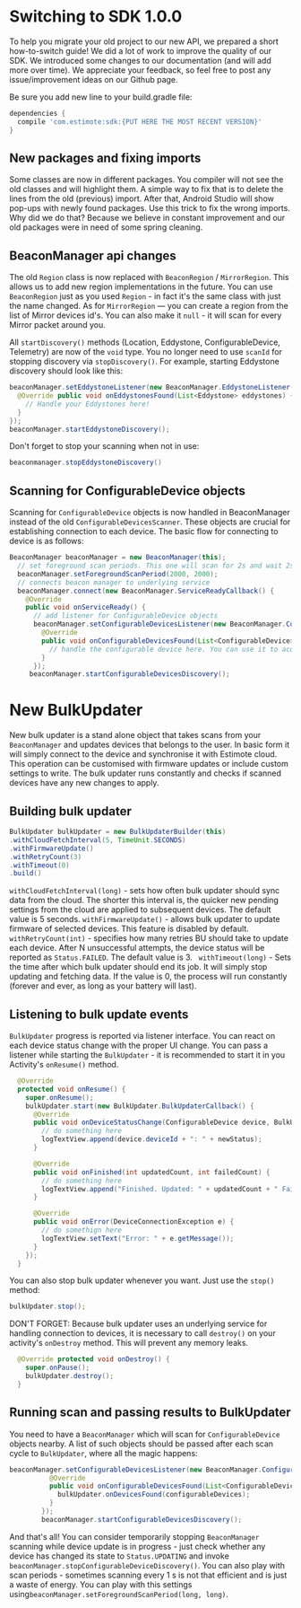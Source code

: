# Switching to SDK 1.0.0

To help you migrate your old project to our new API, we prepared a short how-to-switch guide!
We did a lot of work to improve the quality of our SDK. We introduced some changes to our documentation (and will add more over time). We appreciate your feedback, so feel free to post any issue/improvement ideas on our Github page.

Be sure you add new line to your build.gradle file:

```gradle
dependencies {
  compile 'com.estimote:sdk:{PUT HERE THE MOST RECENT VERSION}'
}
```


## New packages and fixing imports
Some classes are now in different packages. You compiler will not see the old classes and will highlight them.
A simple way to fix that is to delete the lines from the old (previous) import. After that, Android Studio will show pop-ups with newly found packages.
Use this trick to fix the wrong imports.
Why did we do that?
Because we believe in constant improvement and our old packages were in need of some spring cleaning.

## BeaconManager api changes
The old `Region` class is now replaced with `BeaconRegion` / `MirrorRegion`.
This allows us to add new region implementations in the future. You can use `BeaconRegion` just as you used `Region` - in fact it's the same class with just the name changed. As for `MirrorRegion` — you can create a region from the list of Mirror devices id's. You can also make it `null` - it will scan for every Mirror packet around you.

All `startDiscovery()` methods (Location, Eddystone, ConfigurableDevice, Telemetry) are now of the `void` type. You no longer need to use `scanId` for stopping discovery via `stopDiscovery()`.
For example, starting Eddystone discovery should look like this:

```Java
beaconManager.setEddystoneListener(new BeaconManager.EddystoneListener() {
  @Override public void onEddystonesFound(List<Eddystone> eddystones) {
    // Handle your Eddystones here!
  }
});
beaconManager.startEddystoneDiscovery();
```

Don't forget to stop your scanning when not in use:

```Java
beaconmanager.stopEddystoneDiscovery()
```

## Scanning for ConfigurableDevice objects
Scanning for `ConfigurableDevice` objects is now handled in BeaconManager instead of the old `ConfigurableDevicesScanner`. These objects are crucial for establishing connection to each device.
The basic flow for connecting to device is as follows:

```Java
BeaconManager beaconManager = new BeaconManager(this);
  // set foreground scan periods. This one will scan for 2s and wait 2s
  beaconManager.setForegroundScanPeriod(2000, 2000);
  // connects beacon manager to underlying service
  beaconManager.connect(new BeaconManager.ServiceReadyCallback() {
    @Override
    public void onServiceReady() {
      // add listener for ConfigurableDevice objects
      beaconManager.setConfigurableDevicesListener(new BeaconManager.ConfigurableDevicesListener() {
        @Override
        public void onConfigurableDevicesFound(List<ConfigurableDevice> configurableDevices) {
          // handle the configurable device here. You can use it to acquire connection from DeviceConnectionProvider
        }
      });
     beaconManager.startConfigurableDevicesDiscovery();
```

# New BulkUpdater

New bulk updater is a stand alone object that takes scans from your ``BeaconManager`` and updates devices that belongs to the user. In basic form it will simply connect to the device and synchronise it with Estimote cloud. This operation can be customised with firmware updates or include custom settings to write. The bulk updater runs constantly and checks if scanned devices have any new changes to apply.

## Building bulk updater

```Java
BulkUpdater bulkUpdater = new BulkUpdaterBuilder(this)
.withCloudFetchInterval(5, TimeUnit.SECONDS)
.withFirmwareUpdate()
.withRetryCount(3)
.withTimeout(0)
.build()
```
``withCloudFetchInterval(long)`` - sets how often bulk updater should sync data from the cloud. The shorter this interval is, the quicker new pending settings from the cloud are applied to subsequent devices. The default value is 5 seconds.
``withFirmwareUpdate()`` - allows bulk updater to update firmware of selected devices. This feature is disabled by default.
``withRetryCount(int)`` - specifies how many retries BU should take to update each device. After N unsuccessful attempts, the device status will be reported as `Status.FAILED`. The default value is 3.
`` withTimeout(long)`` - Sets the time after which bulk updater should end its job. It will simply stop updating and fetching data. If the value is 0, the process will run constantly (forever and ever, as long as your battery will last).

## Listening to bulk update events
`BulkUpdater` progress is reported via listener interface. You can react on each device status change with the proper UI change.  You can pass a listener while starting the `BulkUpdater` - it is recommended to start it in you Activity's `onResume()` method.

```Java
  @Override
  protected void onResume() {
    super.onResume();
    bulkUpdater.start(new BulkUpdater.BulkUpdaterCallback() {
      @Override
      public void onDeviceStatusChange(ConfigurableDevice device, BulkUpdater.Status newStatus, String message) {
        // do something here
        logTextView.append(device.deviceId + ": " + newStatus);
      }

      @Override
      public void onFinished(int updatedCount, int failedCount) {
        // do something here
        logTextView.append("Finished. Updated: " + updatedCount + " Failed: " + failedCount );
      }

      @Override
      public void onError(DeviceConnectionException e) {
        // do somethign here
        logTextView.setText("Error: " + e.getMessage());
      }
    });
  }
```
You can also stop bulk updater whenever you want. Just use the ``stop()`` method:

```Java
bulkUpdater.stop();
```
DON'T FORGET: Because bulk updater uses an underlying service for handling connection to devices, it is necessary to call ``destroy()`` on your activity's `onDestroy` method. This will prevent any memory leaks.

```Java
  @Override protected void onDestroy() {
    super.onPause();
    bulkUpdater.destroy();
  }
```

## Running scan and passing results to BulkUpdater
You need to have a `BeaconManager` which will scan for `ConfigurableDevice` objects nearby. A list of such objects should be passed after each scan cycle to `BulkUpdater`, where all the magic happens:

```Java
beaconManager.setConfigurableDevicesListener(new BeaconManager.ConfigurableDevicesListener() {
          @Override
          public void onConfigurableDevicesFound(List<ConfigurableDevice> configurableDevices) {
            bulkUpdater.onDevicesFound(configurableDevices);
          }
        });
        beaconManager.startConfigurableDevicesDiscovery();
```

And that's all! You can consider temporarily stopping `BeaconManager` scanning while device update is in progress - just check whether any device has changed its state to `Status.UPDATING` and invoke `beaconManager.stopConfigurableDeviceDiscovery()`.
You can also play with scan periods - sometimes scanning every 1 s is not that efficient and is just a waste of energy. You can play with this settings using`beaconManager.setForegroundScanPeriod(long, long)`.

